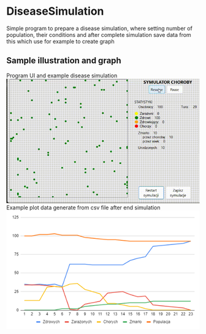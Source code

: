 # DiseaseSimulation
Simple program to prepare a disease simulation, where setting number of population, their conditions and after complete simulation save data from this which use for example to create graph

## Sample illustration and graph
Program UI and example disease simulation
![Simulation GIF](/simulation.gif?raw=true "Simulation GIF")
Example plot data generate from csv file after end simulation
![Simulation Plot](/plot.png?raw=true "Simulation Plot")